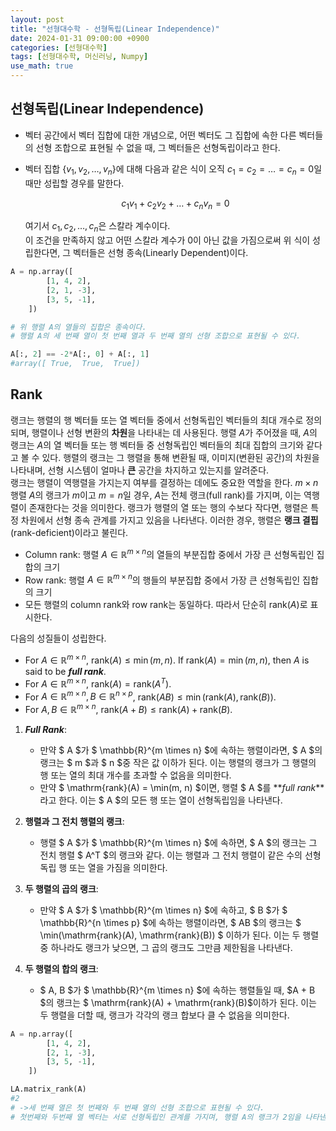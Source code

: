 ```yaml
---
layout: post
title: "선형대수학 - 선형독립(Linear Independence)"
date: 2024-01-31 09:00:00 +0900
categories: [선형대수학]
tags: [선형대수학, 머신러닝, Numpy]
use_math: true
---
```


## 선형독립(Linear Independence)

- 벡터 공간에서 벡터 집합에 대한 개념으로, 어떤 벡터도 그 집합에 속한 다른 벡터들의 선형 조합으로 표현될 수 없을 때, 그 벡터들은 선형독립이라고 한다.
- 벡터 집합 {$v_1, v_2, \ldots, v_n$}에 대해 다음과 같은 식이 오직 $c_1 = c_2 = \ldots = c_n = 0$일 때만 성립할 경우를 말한다.

  $$
  c_1v_1 + c_2v_2 + \ldots + c_nv_n = 0
  $$

  여기서 $c_1, c_2, \ldots, c_n$은 스칼라 계수이다.<br>
  이 조건을 만족하지 않고 어떤 스칼라 계수가 0이 아닌 값을 가짐으로써 위 식이 성립한다면, 그 벡터들은 선형 종속(Linearly Dependent)이다.

```python
A = np.array([
        [1, 4, 2],
        [2, 1, -3],
        [3, 5, -1],
    ])

# 위 행렬 A의 열들의 집합은 종속이다.
# 행렬 A의 세 번째 열이 첫 번째 열과 두 번째 열의 선형 조합으로 표현될 수 있다.

A[:, 2] == -2*A[:, 0] + A[:, 1]
#array([ True,  True,  True])
```

## Rank

랭크는 행렬의 행 벡터들 또는 열 벡터들 중에서 선형독립인 벡터들의 최대 개수로 정의되며, 행렬이나 선형 변환의 **차원**을 나타내는 데 사용된다.
행렬 $A$가 주어졌을 때, $A$의 랭크는 $A$의 열 벡터들 또는 행 벡터들 중 선형독립인 벡터들의 최대 집합의 크기와 같다고 볼 수 있다.
행렬의 랭크는 그 행렬을 통해 변환될 때, 이미지(변환된 공간)의 차원을 나타내며, 선형 시스템이 얼마나 **큰** 공간을 차지하고 있는지를 알려준다.<br>
랭크는 행렬이 역행렬을 가지는지 여부를 결정하는 데에도 중요한 역할을 한다.
$m \times n$행렬 $A$의 랭크가 $m$이고 $m = n$일 경우, $A$는 전체 랭크(full rank)를 가지며, 이는 역행렬이 존재한다는 것을 의미한다.
랭크가 행렬의 열 또는 행의 수보다 작다면, 행렬은 특정 차원에서 선형 종속 관계를 가지고 있음을 나타낸다. 이러한 경우, 행렬은 **랭크 결핍**(rank-deficient)이라고 불린다.<br>

- Column rank: 행렬 $A\in \mathbb{R}^{m\times n}$의 열들의 부분집합 중에서 가장 큰 선형독립인 집합의 크기
- Row rank: 행렬 $A\in \mathbb{R}^{m\times n}$의 행들의 부분집합 중에서 가장 큰 선형독립인 집합의 크기
- 모든 행렬의 column rank와 row rank는 동일하다. 따라서 단순히 $\mathrm{rank}(A)$로 표시한다.

다음의 성질들이 성립한다.

- For $A\in \mathbb{R}^{m\times n}$, $\mathrm{rank}(A) \leq \min(m, n)$. If $\mathrm{rank}(A) = \min(m, n)$, then $A$ is said to be **_full rank_**.
- For $A\in \mathbb{R}^{m\times n}$, $\mathrm{rank}(A) = \mathrm{rank}(A^T)$.
- For $A\in \mathbb{R}^{m\times n}, B\in \mathbb{R}^{n\times p}$, $\mathrm{rank}(AB) \leq \min(\mathrm{rank}(A), \mathrm{rank}(B))$.
- For $A, B\in \mathbb{R}^{m\times n}$, $\mathrm{rank}(A+B) \leq \mathrm{rank}(A) + \mathrm{rank}(B)$.

1. **_Full Rank_**:

   - 만약 $ A $가 $ \mathbb{R}^{m \times n} $에 속하는 행렬이라면, $ A $의 랭크는 $ m $과 $ n $중 작은 값 이하가 된다. 이는 행렬의 랭크가 그 행렬의 행 또는 열의 최대 개수를 초과할 수 없음을 의미한다.
   - 만약 $ \mathrm{rank}(A) = \min(m, n) $이면, 행렬 $ A $를 **_full rank_**라고 한다. 이는 $ A $의 모든 행 또는 열이 선형독립임을 나타낸다.

2. **행렬과 그 전치 행렬의 랭크**:

   - 행렬 $ A $가 $ \mathbb{R}^{m \times n} $에 속하면, $ A $의 랭크는 그 전치 행렬 $ A^T $의 랭크와 같다. 이는 행렬과 그 전치 행렬이 같은 수의 선형독립 행 또는 열을 가짐을 의미한다.

3. **두 행렬의 곱의 랭크**:

   - 만약 $ A $가 $ \mathbb{R}^{m \times n} $에 속하고, $ B $가 $ \mathbb{R}^{n \times p} $에 속하는 행렬이라면, $ AB $의 랭크는 $ \min(\mathrm{rank}(A), \mathrm{rank}(B)) $ 이하가 된다. 이는 두 행렬 중 하나라도 랭크가 낮으면, 그 곱의 랭크도 그만큼 제한됨을 나타낸다.

4. **두 행렬의 합의 랭크**:
   - $ A, B $가 $ \mathbb{R}^{m \times n} $에 속하는 행렬들일 때, $A + B $의 랭크는 $ \mathrm{rank}(A) + \mathrm{rank}(B)$이하가 된다. 이는 두 행렬을 더할 때, 랭크가 각각의 랭크 합보다 클 수 없음을 의미한다.

```python
A = np.array([
        [1, 4, 2],
        [2, 1, -3],
        [3, 5, -1],
    ])

LA.matrix_rank(A)
#2
# ->세 번째 열은 첫 번째와 두 번째 열의 선형 조합으로 표현될 수 있다.
# 첫번째와 두번째 열 벡터는 서로 선형독립인 관계를 가지며, 행렬 A의 랭크가 2임을 나타낸다.
```
